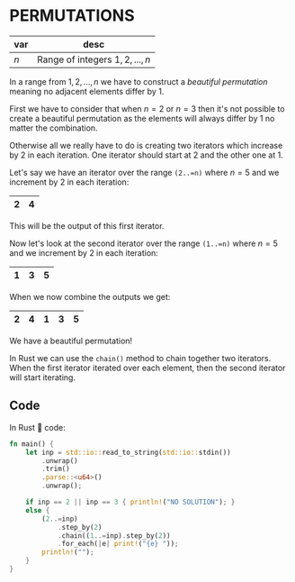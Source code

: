 # PERMUTATIONS

| var | desc                             |
| --- | -------------------------------- |
| $n$ | Range of integers $1, 2, ..., n$ |

In a range from $1, 2, ..., n$ we have to construct a _beautiful permutation_ meaning no adjacent elements differ by 1.

First we have to consider that when $n = 2$ or $n = 3$ then it's not possible to create a beautiful permutation as the elements will always differ by 1 no matter the combination.

Otherwise all we really have to do is creating two iterators which increase by 2 in each iteration. One iterator should start at 2 and the other one at 1.

Let's say we have an iterator over the range `(2..=n)` where $n = 5$ and we increment by 2 in each iteration:

| 2   | 4   |
| --- | --- |

This will be the output of this first iterator.

Now let's look at the second iterator over the range `(1..=n)` where $n = 5$ and we increment by 2 in each iteration:

| 1   | 3   | 5   |
| --- | --- | --- |

When we now combine the outputs we get:

| 2   | 4   | 1   | 3   | 5   |
| --- | --- | --- | --- | --- |

We have a beautiful permutation!

In Rust we can use the `chain()` method to chain together two iterators. When the first iterator iterated over each element, then the second iterator will start iterating.

## Code

In Rust 🦀 code:

```rust
fn main() {
    let inp = std::io::read_to_string(std::io::stdin())
        .unwrap()
        .trim()
        .parse::<u64>()
        .unwrap();

    if inp == 2 || inp == 3 { println!("NO SOLUTION"); }
    else {
        (2..=inp)
            .step_by(2)
            .chain((1..=inp).step_by(2))
            .for_each(|e| print!("{e} "));
        println!("");
    }
}
```
